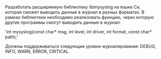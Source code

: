 Разработать расширяемую библиотеку libmysyslog на языке Си, которая сможет выводить данные в журнал в разных форматах. В рамках библиотеки необходимо реализовать функцию, через которую другие программы смогут выводить данные в журнал: 

'int mysyslog(const char* msg, int level, int driver, int format, const char* path);' 

Должны поддерживаться следующие уровни журналирования: DEBUG, INFO, WARN, ERROR, CRITICAL.
